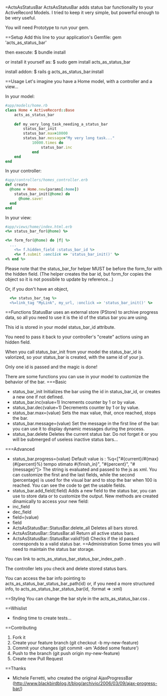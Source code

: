 =ActsAsStatusBar
ActsAsStatusBar adds status bar functionality to your ActiveRecord Models.
I tried to keep it very simple, but powerful enough to be very useful.

You will need Prototype to run your gem.

==Setup
Add this line to your application's Gemfile:
 gem 'acts_as_status_bar'

then execute:
 $ bundle install

or install it yourself as:
 $ sudo gem install acts_as_status_bar

install addon:
 $ rails g acts_as_status_bar:install

==Usage
Let's imagine you have a Home model, with a controller and a view...

In your model:

```ruby 
#app/models/home.rb
class Home < ActiveRecord::Base
 	acts_as_status_bar
  
	def my_very_long_task_needing_a_status_bar
		status_bar_init
		status_bar.max=10000
		status_bar.message="My very long task..."
			10000.times do
				status_bar.inc
			end
	end
end

```	

In your controller:
 
```ruby
#app/controllers/homes_controller.erb
def create
  @home = Home.new(params[:home])
	status_bar_init(@home) do
	  @home.save!
  end
end

```

In your view:

```ruby
#app/views/home/index.html.erb 
<%= status_bar_for(@home) %>

<%= form_for(@home) do |f| %>
  ...
	<%= f.hidden_field :status_bar_id %>
	<%= f.submit :onclick => 'status_bar_init()' %>
<% end %> 

```

Please note that the status_bar_for helper MUST be before the form_for with the hidden field.
(The helper creates the bar id, but form_for copies the object so it is not possibile to update by reference...)

Or, if you don't have an object,
```ruby
  <%= status_bar_tag %>
  <%=link_tag "MyLink", my_url, :onclick => 'status_bar_init()' %>

```

==Functions
StatusBar uses an external store (PStore) to archive progress data, so all you need to use it
is the id of the status bar you are using.

This id is stored in your model status_bar_id attribute.

You need to pass it back to your controller's "create" actions using an hidden field.

When you call status_bar_init from your model the status_bar_id is valorized, so your status_bar
is created, with the same id of your js.

Only one id is passed and the magic is done!

There are some functions you can use in your model to customize the behavior of the bar.
===Basic
* status_bar_init
	 Initializes the bar using the id in status_bar_id, or creates a new one if not defined.
* status_bar.inc(value=1)
	 Increments counter by 1 or by value.
*	status_bar.dec(value=1)
	 Decrements counter by 1 or by value.
* status_bar.max=(value)
	 Sets the max value, that, once reached, stops the bar.
* status_bar.message=(value)
	 Set the message in the first line of the bar: you can use it to display dynamic messages
	 during the process.
* status_bar.delete
   Deletes the current status bar.
   Do not forget it or you will be submerged of useless inactive status bars...
	
===Advanced
* status_bar.progress=(value)
   Default value is : %q<["#{current}/#{max} (#{percent}%) tempo stimato #{finish_in}", "#{percent}", "#{message}"]>
   The string is evaluated and passed to the js as xml.
 You can customize the first and the last fields, while the second (percentage) is used for the visual bar and to
 stop the bar when 100 is reached.
 You can see the code to get the usable fields.
* status_bar.add_field(:field)
   Adds a new field to the status bar, you can use to store data or to customize the output.
   New methods are created dinamically to access your new field:
 * inc_field
 * dec_field
 * field=(value)
 * field
* ActsAsStatusBar::StatusBar.delete_all
   Deletes all bars stored.
* ActsAsStatusBar::StatusBar.all
	 Return all active status bars.
* ActsAsStatusBar::StatusBar.valid?(id)
	 Checks if the id passed corresponds to a valid status bar.
==Administration
Some times you will need to maintain the status bar storage.

You can link to acts_as_status_bar_status_bar_index_path .

The controller lets you check and delete stored status bars.

You can access the bar info pointing to acts_as_status_bar_status_bar_path(id) or,
if you need a more structured info, to acts_as_status_bar_status_bar(id, :format => :xml)

==Styling
You can change the bar style in the acts_as_status_bar.css .

==Whislist
* finding time to create tests...

==Contributing

1. Fork it
2. Create your feature branch (git checkout -b my-new-feature)
3. Commit your changes (git commit -am 'Added some feature')
4. Push to the branch (git push origin my-new-feature)
5. Create new Pull Request

==Thanks

*	Michele Ferretti, who created the original AjaxProgressBar (http://www.blackbirdblog.it/blog/archivio/2006/03/09/ajax-progress-bar/)
